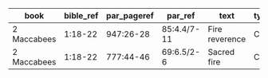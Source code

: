 <!--
https://urantia-book.org/urantiabook/bible_refs/2Maccabees_1.html
bible_ref = Bible Chapter:Vers
par_pageref = UB 1st English Edition Page:Line
par_ref = UB Paper:Sec:Ppgh
type = See _readme
-->

| book        | bible_ref | par_pageref | par_ref     | text           | type |
| ----------- | --------- | ----------- | ----------- | -------------- | ---- |
| 2 Maccabees | 1:18-22   | 947:26-28   | 85:4.4/7-11 | Fire reverence | C    |
| 2 Maccabees | 1:18-22   | 777:44-46   | 69:6.5/2-6  | Sacred fire    | C    |
